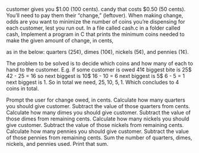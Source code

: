 customer gives you $1.00 (100 cents).
candy that costs $0.50 (50 cents). 
You’ll need to pay them their “change,” (leftover).
When making change, odds are you want to minimize the number of coins you’re dispensing for each customer, lest you run out.
In a file called cash.c in a folder called cash, 
Implement a program in C that prints the minimum coins needed to make the given amount of change, in cents, 

as in the below:
quarters (25¢), 
dimes (10¢), 
nickels (5¢), and 
pennies (1¢).

The problem to be solved is to decide which coins and how many of each to hand to the customer.
E.g. 
if some customer is owed 41¢
biggest bite is 25$
42 - 25 = 16
so next biggest is 10$
16 - 10 = 6
next biggest is 5$
6 - 5 = 1
next biggest is 1.
So in total we need, 25$, 10$, 5$, 1$.
Which concludes to 4 coins in total.

Prompt the user for change owed, in cents.
Calculate how many quarters you should give customer. Subtract the value of those quarters from cents.
Calculate how many dimes you should give customer. Subtract the value of those dimes from remaining cents.
Calculate how many nickels you should give customer. Subtract the value of those nickels from remaining cents.
Calculate how many pennies you should give customer. Subtract the value of those pennies from remaining cents.
Sum the number of quarters, dimes, nickels, and pennies used.
Print that sum.
